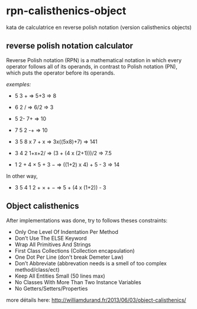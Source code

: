 # rpn-calisthenics-object
kata de calculatrice en reverse polish notation (version calisthenics objects)


## reverse polish notation calculator

Reverse Polish notation (RPN) is a mathematical notation in which every operator follows all of its operands, in contrast to Polish notation (PN), which puts the operator before its operands.

_exemples:_

- 5 3 + => 5+3 => 8

- 6 2 /  => 6/2 => 3

- 5 2- 7+ => 10

- 7 5 2 -+ => 10

- 3 5 8 x 7 + x => 3x((5x8)+7) => 141

- 3 4 2 1+x+2/ => (3 + (4 x (2+1)))/2 => 7.5 

- 1 2 + 4 × 5 + 3 − => ((1+2) x 4) + 5 - 3 => 14

In other way,

- 3 5 4 1 2 + × + − => 5 + (4 x (1+2)) - 3 


## Object calisthenics
After implementations was done, try to follows theses constraints:

- Only One Level Of Indentation Per Method
- Don’t Use The ELSE Keyword
- Wrap All Primitives And Strings
- First Class Collections (Collection encapsulation)
- One Dot Per Line (don't break Demeter Law)
- Don’t Abbreviate (abbrevation needs is a smell of too complex method/class/ect)
- Keep All Entities Small (50 lines max)
- No Classes With More Than Two Instance Variables
- No Getters/Setters/Properties

more détails here: http://williamdurand.fr/2013/06/03/object-calisthenics/



